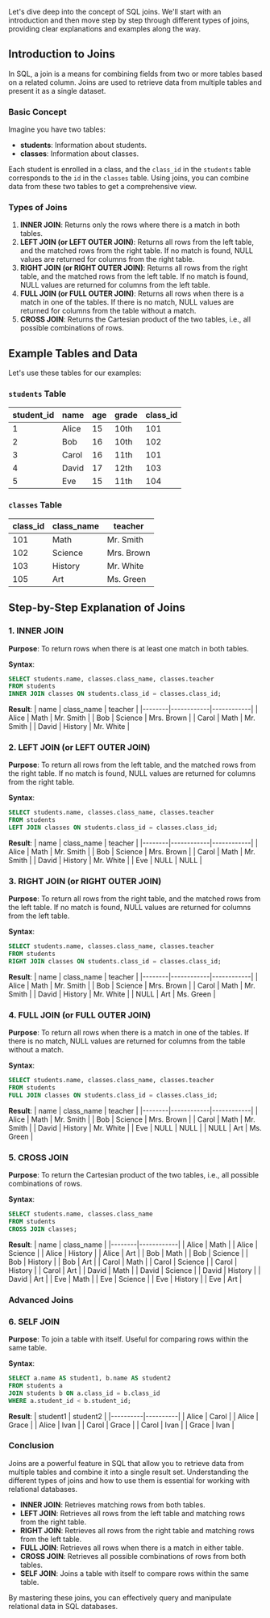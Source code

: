 Let's dive deep into the concept of SQL joins. We'll start with an introduction and then move step by step through different types of joins, providing clear explanations and examples along the way.

## Introduction to Joins

In SQL, a join is a means for combining fields from two or more tables based on a related column. Joins are used to retrieve data from multiple tables and present it as a single dataset.

### Basic Concept

Imagine you have two tables:
- **students**: Information about students.
- **classes**: Information about classes.

Each student is enrolled in a class, and the `class_id` in the `students` table corresponds to the `id` in the `classes` table. Using joins, you can combine data from these two tables to get a comprehensive view.

### Types of Joins

1. **INNER JOIN**: Returns only the rows where there is a match in both tables.
2. **LEFT JOIN (or LEFT OUTER JOIN)**: Returns all rows from the left table, and the matched rows from the right table. If no match is found, NULL values are returned for columns from the right table.
3. **RIGHT JOIN (or RIGHT OUTER JOIN)**: Returns all rows from the right table, and the matched rows from the left table. If no match is found, NULL values are returned for columns from the left table.
4. **FULL JOIN (or FULL OUTER JOIN)**: Returns all rows when there is a match in one of the tables. If there is no match, NULL values are returned for columns from the table without a match.
5. **CROSS JOIN**: Returns the Cartesian product of the two tables, i.e., all possible combinations of rows.

## Example Tables and Data

Let's use these tables for our examples:

### `students` Table
| student_id | name   | age | grade | class_id |
|------------|--------|-----|-------|----------|
| 1          | Alice  | 15  | 10th  | 101      |
| 2          | Bob    | 16  | 10th  | 102      |
| 3          | Carol  | 16  | 11th  | 101      |
| 4          | David  | 17  | 12th  | 103      |
| 5          | Eve    | 15  | 11th  | 104      |

### `classes` Table
| class_id | class_name | teacher    |
|----------|------------|------------|
| 101      | Math       | Mr. Smith  |
| 102      | Science    | Mrs. Brown |
| 103      | History    | Mr. White  |
| 105      | Art        | Ms. Green  |

## Step-by-Step Explanation of Joins

### 1. INNER JOIN

**Purpose**: To return rows when there is at least one match in both tables.

**Syntax**:
```sql
SELECT students.name, classes.class_name, classes.teacher
FROM students
INNER JOIN classes ON students.class_id = classes.class_id;
```

**Result**:
| name   | class_name | teacher    |
|--------|------------|------------|
| Alice  | Math       | Mr. Smith  |
| Bob    | Science    | Mrs. Brown |
| Carol  | Math       | Mr. Smith  |
| David  | History    | Mr. White  |

### 2. LEFT JOIN (or LEFT OUTER JOIN)

**Purpose**: To return all rows from the left table, and the matched rows from the right table. If no match is found, NULL values are returned for columns from the right table.

**Syntax**:
```sql
SELECT students.name, classes.class_name, classes.teacher
FROM students
LEFT JOIN classes ON students.class_id = classes.class_id;
```

**Result**:
| name   | class_name | teacher    |
|--------|------------|------------|
| Alice  | Math       | Mr. Smith  |
| Bob    | Science    | Mrs. Brown |
| Carol  | Math       | Mr. Smith  |
| David  | History    | Mr. White  |
| Eve    | NULL       | NULL       |

### 3. RIGHT JOIN (or RIGHT OUTER JOIN)

**Purpose**: To return all rows from the right table, and the matched rows from the left table. If no match is found, NULL values are returned for columns from the left table.

**Syntax**:
```sql
SELECT students.name, classes.class_name, classes.teacher
FROM students
RIGHT JOIN classes ON students.class_id = classes.class_id;
```

**Result**:
| name   | class_name | teacher    |
|--------|------------|------------|
| Alice  | Math       | Mr. Smith  |
| Bob    | Science    | Mrs. Brown |
| Carol  | Math       | Mr. Smith  |
| David  | History    | Mr. White  |
| NULL   | Art        | Ms. Green  |

### 4. FULL JOIN (or FULL OUTER JOIN)

**Purpose**: To return all rows when there is a match in one of the tables. If there is no match, NULL values are returned for columns from the table without a match.

**Syntax**:
```sql
SELECT students.name, classes.class_name, classes.teacher
FROM students
FULL JOIN classes ON students.class_id = classes.class_id;
```

**Result**:
| name   | class_name | teacher    |
|--------|------------|------------|
| Alice  | Math       | Mr. Smith  |
| Bob    | Science    | Mrs. Brown |
| Carol  | Math       | Mr. Smith  |
| David  | History    | Mr. White  |
| Eve    | NULL       | NULL       |
| NULL   | Art        | Ms. Green  |

### 5. CROSS JOIN

**Purpose**: To return the Cartesian product of the two tables, i.e., all possible combinations of rows.

**Syntax**:
```sql
SELECT students.name, classes.class_name
FROM students
CROSS JOIN classes;
```

**Result**:
| name   | class_name |
|--------|------------|
| Alice  | Math       |
| Alice  | Science    |
| Alice  | History    |
| Alice  | Art        |
| Bob    | Math       |
| Bob    | Science    |
| Bob    | History    |
| Bob    | Art        |
| Carol  | Math       |
| Carol  | Science    |
| Carol  | History    |
| Carol  | Art        |
| David  | Math       |
| David  | Science    |
| David  | History    |
| David  | Art        |
| Eve    | Math       |
| Eve    | Science    |
| Eve    | History    |
| Eve    | Art        |

### Advanced Joins

### 6. SELF JOIN

**Purpose**: To join a table with itself. Useful for comparing rows within the same table.

**Syntax**:
```sql
SELECT a.name AS student1, b.name AS student2
FROM students a
JOIN students b ON a.class_id = b.class_id
WHERE a.student_id < b.student_id;
```

**Result**:
| student1 | student2 |
|----------|----------|
| Alice    | Carol    |
| Alice    | Grace    |
| Alice    | Ivan     |
| Carol    | Grace    |
| Carol    | Ivan     |
| Grace    | Ivan     |

### Conclusion

Joins are a powerful feature in SQL that allow you to retrieve data from multiple tables and combine it into a single result set. Understanding the different types of joins and how to use them is essential for working with relational databases.

- **INNER JOIN**: Retrieves matching rows from both tables.
- **LEFT JOIN**: Retrieves all rows from the left table and matching rows from the right table.
- **RIGHT JOIN**: Retrieves all rows from the right table and matching rows from the left table.
- **FULL JOIN**: Retrieves all rows when there is a match in either table.
- **CROSS JOIN**: Retrieves all possible combinations of rows from both tables.
- **SELF JOIN**: Joins a table with itself to compare rows within the same table.

By mastering these joins, you can effectively query and manipulate relational data in SQL databases.
